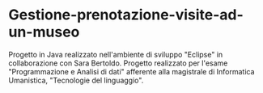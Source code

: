 # Gestione-prenotazione-visite-ad-un-museo
Progetto in Java realizzato nell'ambiente di sviluppo "Eclipse" in collaborazione con Sara Bertoldo. Progetto realizzato per l'esame "Programmazione e Analisi di dati" afferente alla magistrale di Informatica Umanistica, "Tecnologie del linguaggio".
